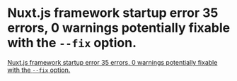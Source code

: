 # Nuxt.js framework startup error 35 errors, 0 warnings potentially fixable with the `--fix` option.
[Nuxt.js framework startup error 35 errors, 0 warnings potentially fixable with the `--fix` option.](https://aiwithcloud.com/2022/09/16/nuxt-js_framework_startup_error_35_errors_0_warnings_potentially_fixable_with_the___fix_option/)